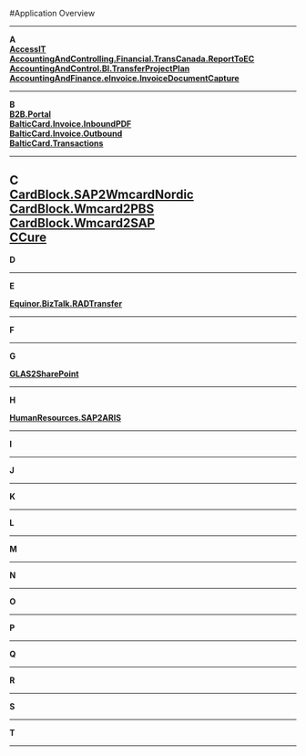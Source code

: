 #Application Overview

---

**A**<br>
**[AccessIT](http://127.0.0.1:8000/AccessIT/)**<br>
**[AccountingAndControlling.Financial.TransCanada.ReportToEC](http://127.0.0.1:8000/AccountingAndControlling.Financial.TransCanada.ReportToEC/)**<br>
**[AccountingAndControl.BI.TransferProjectPlan](http://127.0.0.1:8000/AccountingAndControl.BI.TransferProjectPlan/)**<br>
**[AccountingAndFinance.eInvoice.InvoiceDocumentCapture](http://127.0.0.1:8000/AccountingAndFinance.eInvoice.InvoiceDocumentCapture/)**<br>

---

**B**<br>
**[B2B.Portal](http://127.0.0.1:8000/B2B.Portal/)**<br>
**[BalticCard.Invoice.InboundPDF](http://127.0.0.1:8000/BalticCard.Invoice.InboundPDF/)**<br>
**[BalticCard.Invoice.Outbound](http://127.0.0.1:8000/BalticCard.Invoice.Outbound/)**<br>
**[BalticCard.Transactions](http://127.0.0.1:8000/BalticCard.Transactions/)**<br>

---

**C**<br>
**[CardBlock.SAP2WmcardNordic](http://127.0.0.1:8000/CardBlock.SAP2WmcardNordic/)**<br>
**[CardBlock.Wmcard2PBS](http://127.0.0.1:8000/CardBlock.Wmcard2PBS/)**<br>
**[CardBlock.Wmcard2SAP](http://127.0.0.1:8000/CardBlock.Wmcard2SAP/)**<br>
**[CCure](http://127.0.0.1:8000/CCure/)**<br>
---

**D**

---

**E**

**[Equinor.BizTalk.RADTransfer](http://127.0.0.1:8000/Equinor.BizTalk.RADTransfer/)**

---

**F**

---

**G**

**[GLAS2SharePoint](http://127.0.0.1:8000/GLAS2SharePoint/)**

---

**H**

**[HumanResources.SAP2ARIS]( http://127.0.0.1:8000/HumanResources.SAP2ARIS/)**

---

**I**

---

**J**

---

**K**

---

**L**

---

**M**

---

**N**

---

**O**

---

**P**

---

**Q**

---

**R**

---

**S**

---

**T**

---